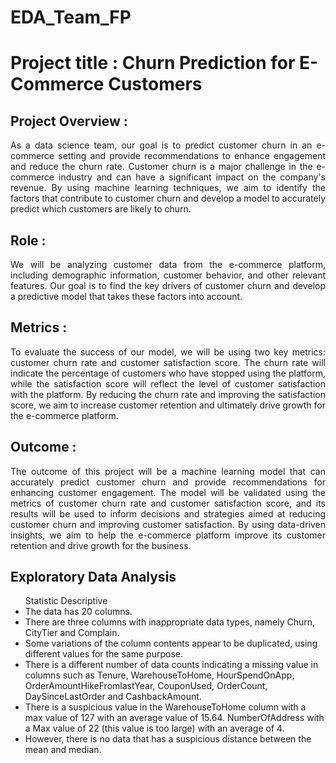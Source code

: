 # EDA_Team_FP
<h1>Project title : Churn Prediction for E-Commerce Customers</h1>

<h2>Project Overview :</h2>
<p align = 'justify'>
As a data science team, our goal is to predict customer churn in an e-commerce setting and provide recommendations to enhance engagement and reduce the churn rate. Customer churn is a major challenge in the e-commerce industry and can have a significant impact on the company's revenue. By using machine learning techniques, we aim to identify the factors that contribute to customer churn and develop a model to accurately predict which customers are likely to churn.
</p>
<h2>Role :</h2>
<p align = 'justify'>
We will be analyzing customer data from the e-commerce platform, including demographic information, customer behavior, and other relevant features. Our goal is to find the key drivers of customer churn and develop a predictive model that takes these factors into account.
</p>
<h2>Metrics :</h2>
<p align = 'justify'>
To evaluate the success of our model, we will be using two key metrics: customer churn rate and customer satisfaction score. The churn rate will indicate the percentage of customers who have stopped using the platform, while the satisfaction score will reflect the level of customer satisfaction with the platform. By reducing the churn rate and improving the satisfaction score, we aim to increase customer retention and ultimately drive growth for the e-commerce platform.
</p>
<h2>Outcome :</h2>
<p align = 'justify'>
The outcome of this project will be a machine learning model that can accurately predict customer churn and provide recommendations for enhancing customer engagement. The model will be validated using the metrics of customer churn rate and customer satisfaction score, and its results will be used to inform decisions and strategies aimed at reducing customer churn and improving customer satisfaction. By using data-driven insights, we aim to help the e-commerce platform improve its customer retention and drive growth for the business.
</p>
<h2>Exploratory Data Analysis</h2>
<p align = 'justify'>
<ul>Statistic Descriptive
    <li>The data has 20 columns.</li>
    <li>There are three columns with inappropriate data types, namely Churn, CityTier and Complain.</li>
    <li>Some variations of the column contents appear to be duplicated, using different values for the same purpose.</li>
    <li>There is a different number of data counts indicating a missing value in columns such as Tenure, WarehouseToHome, HourSpendOnApp, OrderAmountHikeFromlastYear, CouponUsed, OrderCount, DaySinceLastOrder and CashbackAmount. </li>
    <li>There is a suspicious value in the WarehouseToHome column with a max value of 127 with an average value of 15.64. NumberOfAddress with a Max value of 22 (this value is too large) with an average of 4. </li>
    <li>However, there is no data that has a suspicious distance between the mean and median.</li>
</ul>